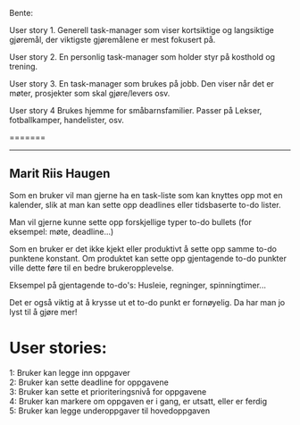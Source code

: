 

Bente:

User story 1.
Generell task-manager som viser kortsiktige og langsiktige gjøremål, der viktigste gjøremålene er mest fokusert på.

User story 2.
En personlig task-manager som holder styr på kosthold og trening.

User story 3.
En task-manager som brukes på jobb. Den viser når det er møter, prosjekter som skal gjøre/levers osv.

User story 4 
Brukes hjemme for småbarnsfamilier. Passer på Lekser, fotballkamper, handelister, osv.

=======

---------------
Marit Riis Haugen
---------------


Som en bruker vil man gjerne ha en task-liste som kan knyttes opp mot en kalender, slik at man kan sette opp deadlines eller tidsbaserte to-do lister. 

Man vil gjerne kunne sette opp forskjellige typer to-do bullets (for eksempel: møte, deadline...)

Som en bruker er det ikke kjekt eller produktivt å sette opp samme to-do punktene konstant. Om produktet kan sette opp gjentagende to-do punkter ville dette føre til en bedre brukeropplevelse. 

Eksempel på gjentagende to-do's: Husleie, regninger, spinningtimer...

Det er også viktig at å krysse ut et to-do punkt er fornøyelig. Da har man jo lyst til å gjøre mer! 


<h1>User stories:</h1>  
  1: Bruker kan legge inn oppgaver <br>
  2: Bruker kan sette deadline for oppgavene <br>
  3: Bruker kan sette et prioriteringsnivå for oppgavene <br>
  4: Bruker kan markere om oppgaven er i gang, er utsatt, eller er ferdig <br>
  5: Bruker kan legge underoppgaver til hovedoppgaven <br>

